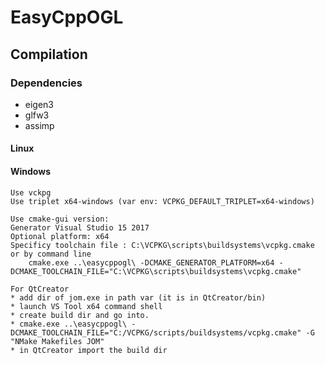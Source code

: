 # EasyCppOGL

## Compilation

### Dependencies

* eigen3
* glfw3
* assimp

#### Linux

#### Windows

	Use vckpg
	Use triplet x64-windows (var env: VCPKG_DEFAULT_TRIPLET=x64-windows)

	Use cmake-gui version:
	Generator Visual Studio 15 2017
	Optional platform: x64
	Specificy toolchain file : C:\VCPKG\scripts\buildsystems\vcpkg.cmake
	or by command line
		cmake.exe ..\easycppogl\ -DCMAKE_GENERATOR_PLATFORM=x64 -DCMAKE_TOOLCHAIN_FILE="C:\VCPKG\scripts\buildsystems\vcpkg.cmake"

	For QtCreator
	* add dir of jom.exe in path var (it is in QtCreator/bin)
	* launch VS Tool x64 command shell 
	* create build dir and go into.
	* cmake.exe ..\easycppogl\ -DCMAKE_TOOLCHAIN_FILE="C:/VCPKG/scripts/buildsystems/vcpkg.cmake" -G "NMake Makefiles JOM"
	* in QtCreator import the build dir
